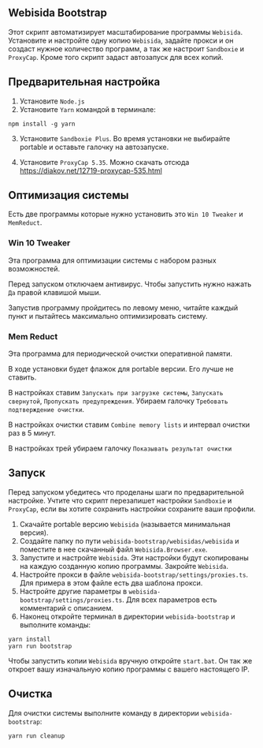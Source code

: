 ## Webisida Bootstrap

Этот скрипт автоматизирует масштабирование программы `Webisida`. Установите и
настройте одну копию `Webisida`, задайте прокси и он создаст нужное количество
программ, а так же настроит `Sandboxie` и `ProxyCap`. Кроме того скрипт задаст
автозапуск для всех копий.

## Предварительная настройка

1. Установите `Node.js`
2. Установите `Yarn` командой в терминале:

```shell
npm install -g yarn
```

3. Установите `Sandboxie Plus`. Во время установки не выбирайте portable и
   оставьте галочку на автозапуске.

4. Установите `ProxyCap 5.35`. Можно скачать отсюда
   https://diakov.net/12719-proxycap-535.html

## Оптимизация системы

Есть две программы которые нужно установить это `Win 10 Tweaker` и `MemReduct`.

### Win 10 Tweaker

Эта программа для оптимизации системы с набором разных возможностей.

Перед запуском отключаем антивирус. Чтобы запустить нужно нажать `Да` правой
клавишой мыши.

Запустив программу пройдитесь по левому меню, читайте каждый пункт и пытайтесь
максимально оптимизировать систему.

### Mem Reduct

Эта программа для периодической очистки оперативной памяти.

В ходе установки будет флажок для portable версии. Его лучше не ставить.

В настройках ставим `Запускать при загрузке системы`, `Запускать свернутой`,
`Пропускать предупреждения`. Убираем галочку `Требовать подтверждение очистки`.

В настройках очистки ставим `Combine memory lists` и интервал очистки раз в 5
минут.

В настройках трей убираем галочку `Показывать результат очистки`

## Запуск

Перед запуском убедитесь что проделаны шаги по предварительной настройке. Учтите
что скрипт перезапишет настройки `Sandboxie` и `ProxyCap`, если вы хотите
сохранить настройки сохраните ваши профили.

1. Скачайте portable версию `Webisida` (называется минимальная версия).
2. Создайте папку по пути `webisida-bootstrap/webisidas/webisida` и поместите в
   нее скачанный файл `Webisida.Browser.exe`.
3. Запустите и настройте `Webisida`. Эти настройки будут скопированы на каждую
   созданную копию программы. Закройте `Webisida`.
4. Настройте прокси в файле `webisida-bootstrap/settings/proxies.ts`. Для
   примера в этом файле есть два шаблона прокси.
5. Настройте другие параметры в `webisida-bootstrap/settings/proxies.ts`. Для
   всех параметров есть комментарий с описанием.
6. Наконец откройте терминал в директории `webisida-bootstrap` и выполните
   команды:

```shell
yarn install
yarn run bootstrap
```

Чтобы запустить копии `Webisida` вручную откройте `start.bat`. Он так же откроет
вашу изначальную копию программы с вашего настоящего IP.

## Очистка

Для очистки системы выполните команду в директории `webisida-bootstrap`:

```shell
yarn run cleanup
```
